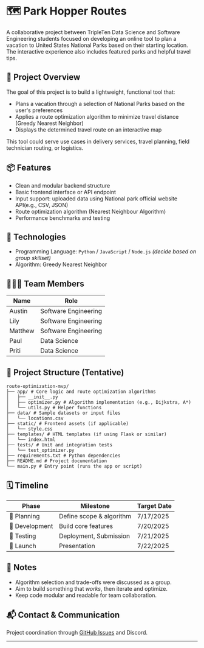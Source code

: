 # 🗺️ Park Hopper Routes

A collaborative project between TripleTen Data Science and Software Engineering students focused on developing an online tool to plan a vacation to United States National Parks based on their starting location. The interactive experience also includes featured parks and helpful travel tips.

## 🚀 Project Overview

The goal of this project is to build a lightweight, functional tool that:
- Plans a vacation through a selection of National Parks based on the user's preferences
- Applies a route optimization algorithm to minimize travel distance (Greedy Nearest Neighbor)
- Displays the determined travel route on an interactive map

This tool could serve use cases in delivery services, travel planning, field technician routing, or logistics.

## 📦 Features

- Clean and modular backend structure
- Basic frontend interface or API endpoint
- Input support: uploaded data using National park official website API(e.g., CSV, JSON)
- Route optimization algorithm (Nearest Neighbour Algorithm)
- Performance benchmarks and testing

## 🧠 Technologies

- Programming Language: `Python` / `JavaScript` / `Node.js` *(decide based on group skillset)*
- Algorithm: Greedy Nearest Neighbor

## 🧑‍🤝‍🧑 Team Members

| Name            | Role                 |
|-----------------|----------------------|
| Austin               | Software Engineering    |
| Lily              | Software Engineering       |
| Matthew               | Software Engineering   |
| Paul               | Data Science              |
| Priti               | Data Science             |


## 📁 Project Structure (Tentative)

```text
route-optimization-mvp/
├── app/ # Core logic and route optimization algorithms
│   ├── __init__.py
│   ├── optimizer.py # Algorithm implementation (e.g., Dijkstra, A*)
│   └── utils.py # Helper functions
├── data/ # Sample datasets or input files
│   └── locations.csv
├── static/ # Frontend assets (if applicable)
│   └── style.css
├── templates/ # HTML templates (if using Flask or similar)
│   └── index.html
├── tests/ # Unit and integration tests
│   └── test_optimizer.py
├── requirements.txt # Python dependencies
├── README.md # Project documentation
└── main.py # Entry point (runs the app or script)
```

## 🗓️ Timeline

| Phase           | Milestone                    | Target Date |
|----------------|-------------------------------|-------------|
| 📌 Planning     | Define scope & algorithm  | 7/17/2025        |
| 🔧 Development  | Build core features           | 7/20/2025        |
| 🧪 Testing       | Deployment, Submission            | 7/21/2025         |
| 🚀 Launch        | Presentation                | 7/22/2025         |

## 📝 Notes

- Algorithm selection and trade-offs were discussed as a group.
- Aim to build something that *works*, then iterate and optimize.
- Keep code modular and readable for team collaboration.

## 📬 Contact & Communication

Project coordination through [GitHub Issues](https://github.com/) and Discord.

---


